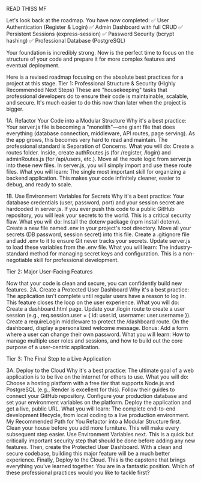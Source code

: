 READ THISS MF

Let's look back at the roadmap. You have now completed:
✅ User Authentication (Register & Login)
✅ Admin Dashboard with full CRUD
✅ Persistent Sessions (express-session)
✅ Password Security (bcrypt hashing)
✅ Professional Database (PostgreSQL)

Your foundation is incredibly strong. Now is the perfect time to focus on the structure of your code and prepare it for more complex features and eventual deployment.

Here is a revised roadmap focusing on the absolute best practices for a project at this stage.
Tier 1: Professional Structure & Security (Highly Recommended Next Steps)
These are "housekeeping" tasks that professional developers do to ensure their code is maintainable, scalable, and secure. It's much easier to do this now than later when the project is bigger.

1A. Refactor Your Code into a Modular Structure
Why it's a best practice: Your server.js file is becoming a "monolith"—one giant file that does everything (database connection, middleware, API routes, page serving). As the app grows, this becomes very hard to read and maintain. The professional standard is Separation of Concerns.
What you will do:
Create a routes folder.
Inside, create authRoutes.js (for /register, /login) and adminRoutes.js (for /api/users, etc.).
Move all the route logic from server.js into these new files.
In server.js, you will simply import and use these route files.
What you will learn: The single most important skill for organizing a backend application. This makes your code infinitely cleaner, easier to debug, and ready to scale.

1B. Use Environment Variables for Secrets
Why it's a best practice: Your database credentials (user, password, port) and your session secret are hardcoded in server.js. If you ever push this code to a public GitHub repository, you will leak your secrets to the world. This is a critical security flaw.
What you will do:
Install the dotenv package (npm install dotenv).
Create a new file named .env in your project's root directory.
Move all your secrets (DB password, session secret) into this file.
Create a .gitignore file and add .env to it to ensure Git never tracks your secrets.
Update server.js to load these variables from the .env file.
What you will learn: The industry-standard method for managing secret keys and configuration. This is a non-negotiable skill for professional development.

Tier 2: Major User-Facing Features

Now that your code is clean and secure, you can confidently build new features.
2A. Create a Protected User Dashboard
Why it's a best practice: The application isn't complete until regular users have a reason to log in. This feature closes the loop on the user experience.
What you will do:
Create a dashboard.html page.
Update your /login route to create a user session (e.g., req.session.user = { id: user.id, username: user.username }).
Create a requireLogin middleware to protect the /dashboard route.
On the dashboard, display a personalized welcome message.
Bonus: Add a form where a user can change their own password.
What you will learn: How to manage multiple user roles and sessions, and how to build out the core purpose of a user-centric application.

Tier 3: The Final Step to a Live Application

3A. Deploy to the Cloud
Why it's a best practice: The ultimate goal of a web application is to be live on the internet for others to use.
What you will do:
Choose a hosting platform with a free tier that supports Node.js and PostgreSQL (e.g., Render is excellent for this).
Follow their guides to connect your GitHub repository.
Configure your production database and set your environment variables on the platform.
Deploy the application and get a live, public URL.
What you will learn: The complete end-to-end development lifecycle, from local coding to a live production environment.
My Recommended Path for You
Refactor into a Modular Structure first. Clean your house before you add more furniture. This will make every subsequent step easier.
Use Environment Variables next. This is a quick but critically important security step that should be done before adding any new features.
Then, create the Protected User Dashboard. With a clean and secure codebase, building this major feature will be a much better experience.
Finally, Deploy to the Cloud. This is the capstone that brings everything you've learned together.
You are in a fantastic position. Which of these professional practices would you like to tackle first?